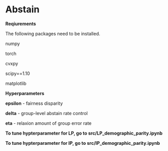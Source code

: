 # Abstain

**Reqiurements**

The following packages need to be installed.

numpy

torch

cvxpy

scipy==1.10

matplotlib





**Hyperparameters**

**epsilon** - fairness disparity

**delta** - group-level abstain rate control

**eta** - relaxion amount of group error rate






**To tune hypterparameter for LP, go to src/LP_demographic_parity.ipynb**

**To tune hypterparameter for IP, go to src/IP_demographic_parity.ipynb**
